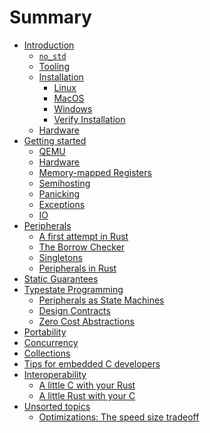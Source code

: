 # Summary

<!--

Definition of the organization of this book is still a work in process.

Refer to https://github.com/rust-lang-nursery/embedded-wg/issues/115 for
more information and coordination

-->

- [Introduction](./intro/introduction.md)
    - [`no_std`](./intro/no-std.md)
    - [Tooling](./intro/tooling.md)
    - [Installation](./intro/install.md)
        - [Linux](./intro/install/linux.md)
        - [MacOS](./intro/install/macos.md)
        - [Windows](./intro/install/windows.md)
        - [Verify Installation](./intro/install/verify.md)
    - [Hardware](./intro/hardware.md)
- [Getting started](./start.md)
  - [QEMU](./start/qemu.md)
  - [Hardware](./start/hardware.md)
  - [Memory-mapped Registers](./start/registers.md)
  - [Semihosting](./start/semihosting.md)
  - [Panicking](./start/panicking.md)
  - [Exceptions](./start/exceptions.md)
  - [IO](./start/io.md)
- [Peripherals](./peripherals/peripherals.md)
    - [A first attempt in Rust](./peripherals/a-first-attempt.md)
    - [The Borrow Checker](./peripherals/borrowck.md)
    - [Singletons](./peripherals/singletons.md)
    - [Peripherals in Rust](./peripherals/rusty.md)
- [Static Guarantees](./static-guarantees/static-guarantees.md)
    <!-- TODO: Define Sections -->
- [Typestate Programming](./typestate-programming/typestate-programming.md)
    - [Peripherals as State Machines](./typestate-programming/state-machines.md)
    - [Design Contracts](./typestate-programming/design-contracts.md)
    - [Zero Cost Abstractions](./typestate-programming/zero-cost-abstractions.md)
- [Portability](./portability/portability.md)
    <!-- TODO: Define more sections -->
- [Concurrency](./concurrency/concurrency.md)
    <!-- TODO: Define Sections -->
- [Collections](./collections/collections.md)
    <!-- TODO: Define Sections -->
- [Tips for embedded C developers](./c-tips/c-tips.md)
    <!-- TODO: Define Sections -->
- [Interoperability](./interoperability/interoperability.md)
    - [A little C with your Rust](./interoperability/c-with-rust.md)
    - [A little Rust with your C](./interoperability/rust-with-c.md)
- [Unsorted topics](./unsorted.md)
  - [Optimizations: The speed size tradeoff](./unsorted/speed-vs-size.md)
